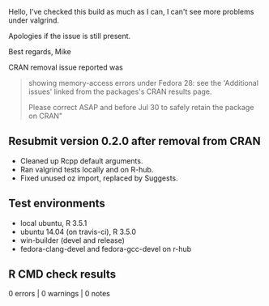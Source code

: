 Hello, I've checked this build as much as I can, I can't see more problems under valgrind. 

Apologies if the issue is still present. 

Best regards, Mike

CRAN removal issue reported was

> showing memory-access errors under Fedora 28: see the
> 'Additional issues' linked from the packages's CRAN results page.
>
> Please correct ASAP and before Jul 30 to safely retain the package on CRAN"

## Resubmit version 0.2.0 after removal from CRAN

* Cleaned up Rcpp default arguments. 
* Ran valgrind tests locally and on R-hub. 
* Fixed unused oz import, replaced by Suggests. 

## Test environments

* local ubuntu, R 3.5.1
* ubuntu 14.04 (on travis-ci), R 3.5.0
* win-builder (devel and release)
* fedora-clang-devel and fedora-gcc-devel on r-hub

## R CMD check results

0 errors | 0 warnings | 0 notes


